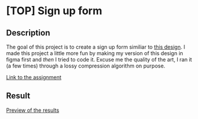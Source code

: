 # [TOP] Sign up form

## Description 
  
The goal of this project is to create a sign up form similiar to [this design](https://cdn.statically.io/gh/TheOdinProject/curriculum/5f37d43908ef92499e95a9b90fc3cc291a95014c/html_css/project-sign-up-form/sign-up-form.png). I made this project a little more fun by making my version of this design in figma first and *then* I tried to code it. Excuse me the quality of the art, I ran it (a few times) through a lossy compression algorithm on purpose.

[Link to the assignment](https://www.theodinproject.com/paths/full-stack-javascript/courses/intermediate-html-and-css)

## Result

[Preview of the results](https://piotrfijol.github.io/top-sign-up)

